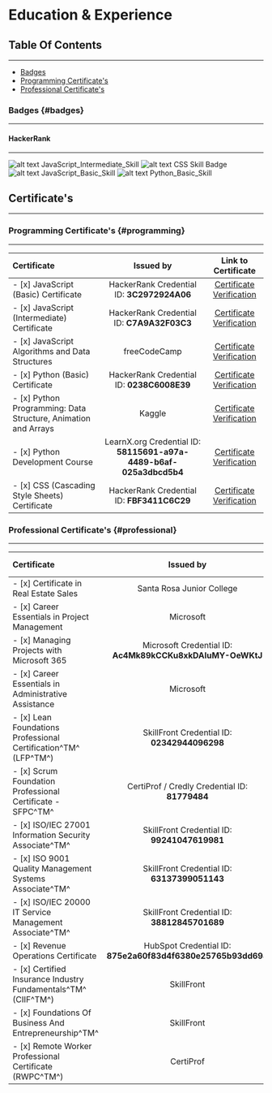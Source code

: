 # Education & Experience


## Table Of Contents
-----------------------------------------------
+ [Badges](https://github.com/BrentGoodman/Certificates#badges)
+ [Programming Certificate's](https://github.com/BrentGoodman/Certificates#programming)
+ [Professional Certificate's](https://github.com/BrentGoodman/Certificates#professional)



### Badges {#badges}
-----------------------------------------------

#### HackerRank 
-----------------------------------------------
![alt text JavaScript_Intermediate_Skill](./Badges/JavaScript_Intermediate_Skill.png) ![alt text CSS Skill Badge](./Badges/CSS_Skill.png) ![alt text JavaScript_Basic_Skill](./Badges/JavaScript_Basic_Skill.png) ![alt text Python_Basic_Skill](./Badges/Python_Basic_Skill.png)



## Certificate's
-----------------------------------------------


### Programming Certificate's {#programming}
-----------------------------------------------

| Certificate      | Issued by | Link to Certificate |
| :--------------- | :---------------: | :---------------: |
| - [x]  JavaScript (Basic) Certificate   | HackerRank Credential ID: **3C2972924A06**      | [Certificate Verification](https://www.hackerrank.com/certificates/3c2972924a06) |
| - [x]  JavaScript (Intermediate) Certificate   | HackerRank Credential ID: **C7A9A32F03C3**       | [Certificate Verification](https://www.hackerrank.com/certificates/c7a9a32f03c3) |
| - [x]  JavaScript Algorithms and Data Structures   | freeCodeCamp       | [Certificate Verification](https://freecodecamp.org/certification/fcc45c48335-657e-47ed-8aab-dbb4ec473c7a/javascript-algorithms-and-data-structures) |
| - [x]  Python (Basic) Certificate   | HackerRank Credential ID: **0238C6008E39**       | [Certificate Verification](https://www.hackerrank.com/certificates/0238c6008e39) |
| - [x]  Python Programming: Data Structure, Animation and Arrays   | Kaggle       | [Certificate Verification](https://www.kaggle.com/learn/certification/brentgoodman/python) |
| - [x]  Python Development Course   | LearnX.org Credential ID: **58115691-a97a-4489-b6af-025a3dbcd5b4**       | [Certificate Verification](https://www.learnx.org/certificate/58115691-a97a-4489-b6af-025a3dbcd5b4) |
| - [x]  CSS (Cascading Style Sheets) Certificate   | HackerRank Credential ID: **FBF3411C6C29**       | [Certificate Verification](https://www.hackerrank.com/certificates/fbf3411c6c29) |



### Professional Certificate's {#professional}
-----------------------------------------------------

| Certificate      | Issued by | Link to Certificate |
| :--------------- | :---------------: | :---------------: |
| - [x]   Certificate in Real Estate Sales   | Santa Rosa Junior College       | [Certificate](https://drive.google.com/file/d/1sGjIDlyDhKiSWWXsugu-cJjX0AlAkRz7/view?usp=share_link) |
| - [x]   Career Essentials in Project Management   | Microsoft       | [Certificate](https://www.linkedin.com/learning/certificates/e6faf32cabb4eb29d1749f22e61fced51bc3385a0143c8f7e71eed7422f27304) |
| - [x]  Managing Projects with Microsoft 365   | Microsoft Credential ID: **Ac4Mk89kCCKu8xkDAIuMY-OeWKtJ**       | [Certificate](https://www.linkedin.com/learning/certificates/e9a639eb3f193fd0db181369bd4862acd6ab7c66bd61e54d39bc73468939d051) |
| - [x]   Career Essentials in Administrative Assistance   | Microsoft       | [Certificate](https://www.linkedin.com/learning/certificates/ff6c3d0433c8dc653608cb4f88d61af165fc690d15902d00b76f37dff3d19919) |
| - [x]  Lean Foundations Professional Certification^TM^ (LFP^TM^)   | SkillFront Credential ID: **02342944096298**       | [Certificate](https://www.skillfront.com/Badges/02342944096298) |
| - [x]   Scrum Foundation Professional Certificate - SFPC^TM^   | CertiProf / Credly Credential ID: **81779484**      | [Certificate](https://www.credly.com/badges/f73ad134-5c01-49d8-afe8-f5ebf24cdefc/public_url) |
| - [x]   ISO/IEC 27001 Information Security Associate^TM^   | SkillFront Credential ID: **99241047619981**       | [Certificate](https://www.skillfront.com/Badges/99241047619981) |
| - [x]  ISO 9001 Quality Management Systems Associate^TM^   | SkillFront Credential ID: **63137399051143**       | [Certificate](https://www.skillfront.com/Badges/63137399051143) |
| - [x]  ISO/IEC 20000 IT Service Management Associate^TM^   | SkillFront Credential ID: **38812845701689**       | [Certificate](https://www.skillfront.com/Badges/38812845701689) |
| - [x]  Revenue Operations Certificate   | HubSpot Credential ID: **875e2a60f83d4f6380e25765b93dd694**       | [Certificate](https://drive.google.com/file/d/1Z0rhN0_H3oZttP6nzwqPvNh_fwhHnDO6/view?usp=share_link) |
| - [x]  Certified Insurance Industry Fundamentals^TM^ (CIIF^TM^)   | SkillFront       | [Certificate](https://www.skillfront.com/Badges/76626941870193) |
| - [x]  Foundations Of Business And Entrepreneurship^TM^   | SkillFront       | [Certificate](https://www.skillfront.com/Badges/26878082394786) |
| - [x]  Remote Worker Professional Certificate (RWPC^TM^)   | CertiProf       | [Certificate](https://www.credly.com/badges/5e162956-50ef-47a3-b1c8-bfefed92e196/public_url) |



